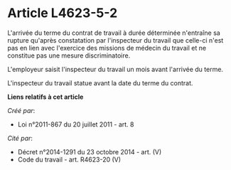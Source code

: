 # Article L4623-5-2

L'arrivée du terme du contrat de travail à durée déterminée n'entraîne sa rupture qu'après constatation par l'inspecteur du
travail que celle-ci n'est pas en lien avec l'exercice des missions de médecin du travail et ne constitue pas une mesure
discriminatoire. 

L'employeur saisit l'inspecteur du travail un mois avant l'arrivée du terme. 

L'inspecteur du travail statue avant la date du terme du contrat.

**Liens relatifs à cet article**

_Créé par_:

  - Loi n°2011-867 du 20 juillet 2011 - art. 8

_Cité par_:

  - Décret n°2014-1291 du 23 octobre 2014 - art. (V)
  - Code du travail - art. R4623-20 (V)
